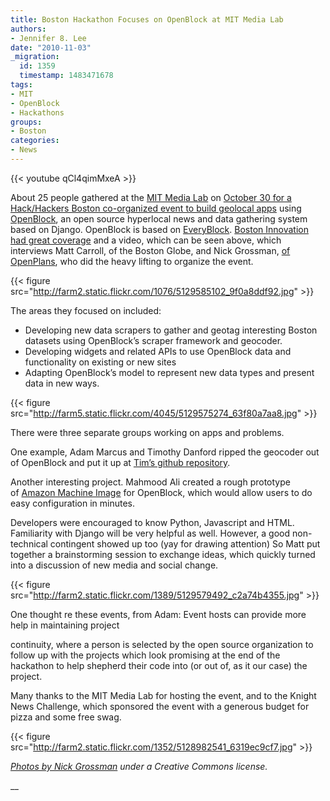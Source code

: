 ```yaml
---
title: Boston Hackathon Focuses on OpenBlock at MIT Media Lab
authors:
- Jennifer 8. Lee
date: "2010-11-03"
_migration:
  id: 1359
  timestamp: 1483471678
tags:
- MIT
- OpenBlock
- Hackathons
groups:
- Boston
categories:
- News
---
```


{{< youtube qCl4qimMxeA >}}

About 25 people gathered at the [MIT Media Lab][1] on [October 30 for a Hack/Hackers Boston co-organized event to build geolocal apps][2] using [OpenBlock][3], an open source hyperlocal news and data gathering system based on Django. OpenBlock is based on [EveryBlock][4]. [Boston Innovation had great coverage][5] and a video, which can be seen above, which interviews Matt Carroll, of the Boston Globe, and Nick Grossman, [of OpenPlans][6], who did the heavy lifting to organize the event.

{{< figure src="http://farm2.static.flickr.com/1076/5129585102_9f0a8ddf92.jpg" >}}

The areas they focused on included:

  * Developing new data scrapers to gather and geotag interesting Boston datasets using OpenBlock&#8217;s scraper framework and geocoder.
  * Developing widgets and related APIs to use OpenBlock data and functionality on existing or new sites
  * Adapting OpenBlock&#8217;s model to represent new data types and present data in new ways.

{{< figure src="http://farm5.static.flickr.com/4045/5129575274_63f80a7aa8.jpg" >}}

There were three separate groups working on apps and problems.

One example, Adam Marcus and Timothy Danford ripped the geocoder out of OpenBlock and put it up at [Tim&#8217;s github repository][7].

Another interesting project. Mahmood Ali created a rough prototype of [Amazon Machine Image][8] for OpenBlock, which would allow users to do easy configuration in minutes.

Developers were encouraged to know Python, Javascript and HTML. Familiarity with Django will be very helpful as well. However, a good non-technical contingent showed up too (yay for drawing attention) So Matt put together a brainstorming session to exchange ideas, which quickly turned into a discussion of new media and social change.

{{< figure src="http://farm2.static.flickr.com/1389/5129579492_c2a74b4355.jpg" >}}

One thought re these events, from Adam: Event hosts can provide more help in maintaining project

continuity, where a person is selected by the open source organization to follow up with the projects which look promising at the end of the hackathon to help shepherd their code into (or out of, as it our case) the project.

Many thanks to the MIT Media Lab for hosting the event, and to the Knight News Challenge, which sponsored the event with a generous budget for pizza and some free swag.

{{< figure src="http://farm2.static.flickr.com/1352/5128982541_6319ec9cf7.jpg" >}}

_[Photos by Nick Grossman][9] under a Creative Commons license._

 __

 [1]: http://media.mit.edu
 [2]: http://meetupbos.hackshackers.com/calendar/15033657/
 [3]: http://openblockproject.org/
 [4]: http://everyblock.com
 [5]: http://bostinnovation.com/2010/11/01/hacks-and-hackers-meet-for-geo-based-discussions-video/
 [6]: http://blog.openblockproject.org/post/1440676813/today-is-the-openblock-hacks-hackers-hyper-local
 [7]: https://github.com/tdanford/djeocoder
 [8]: http://aws.amazon.com/ec2/
 [9]: http://www.flickr.com/photos/wrkng/sets/72157625274560604/with/5128982541/